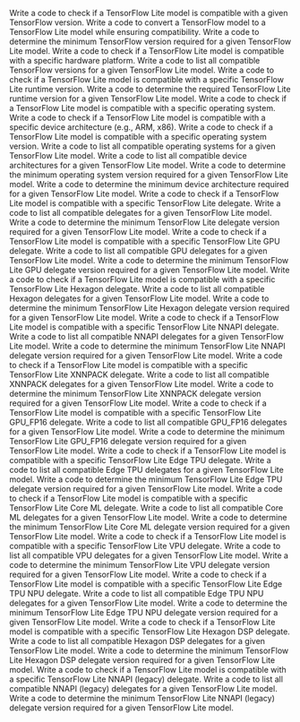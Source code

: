 Write a code to check if a TensorFlow Lite model is compatible with a given TensorFlow version.
Write a code to convert a TensorFlow model to a TensorFlow Lite model while ensuring compatibility.
Write a code to determine the minimum TensorFlow version required for a given TensorFlow Lite model.
Write a code to check if a TensorFlow Lite model is compatible with a specific hardware platform.
Write a code to list all compatible TensorFlow versions for a given TensorFlow Lite model.
Write a code to check if a TensorFlow Lite model is compatible with a specific TensorFlow Lite runtime version.
Write a code to determine the required TensorFlow Lite runtime version for a given TensorFlow Lite model.
Write a code to check if a TensorFlow Lite model is compatible with a specific operating system.
Write a code to check if a TensorFlow Lite model is compatible with a specific device architecture (e.g., ARM, x86).
Write a code to check if a TensorFlow Lite model is compatible with a specific operating system version.
Write a code to list all compatible operating systems for a given TensorFlow Lite model.
Write a code to list all compatible device architectures for a given TensorFlow Lite model.
Write a code to determine the minimum operating system version required for a given TensorFlow Lite model.
Write a code to determine the minimum device architecture required for a given TensorFlow Lite model.
Write a code to check if a TensorFlow Lite model is compatible with a specific TensorFlow Lite delegate.
Write a code to list all compatible delegates for a given TensorFlow Lite model.
Write a code to determine the minimum TensorFlow Lite delegate version required for a given TensorFlow Lite model.
Write a code to check if a TensorFlow Lite model is compatible with a specific TensorFlow Lite GPU delegate.
Write a code to list all compatible GPU delegates for a given TensorFlow Lite model.
Write a code to determine the minimum TensorFlow Lite GPU delegate version required for a given TensorFlow Lite model.
Write a code to check if a TensorFlow Lite model is compatible with a specific TensorFlow Lite Hexagon delegate.
Write a code to list all compatible Hexagon delegates for a given TensorFlow Lite model.
Write a code to determine the minimum TensorFlow Lite Hexagon delegate version required for a given TensorFlow Lite model.
Write a code to check if a TensorFlow Lite model is compatible with a specific TensorFlow Lite NNAPI delegate.
Write a code to list all compatible NNAPI delegates for a given TensorFlow Lite model.
Write a code to determine the minimum TensorFlow Lite NNAPI delegate version required for a given TensorFlow Lite model.
Write a code to check if a TensorFlow Lite model is compatible with a specific TensorFlow Lite XNNPACK delegate.
Write a code to list all compatible XNNPACK delegates for a given TensorFlow Lite model.
Write a code to determine the minimum TensorFlow Lite XNNPACK delegate version required for a given TensorFlow Lite model.
Write a code to check if a TensorFlow Lite model is compatible with a specific TensorFlow Lite GPU_FP16 delegate.
Write a code to list all compatible GPU_FP16 delegates for a given TensorFlow Lite model.
Write a code to determine the minimum TensorFlow Lite GPU_FP16 delegate version required for a given TensorFlow Lite model.
Write a code to check if a TensorFlow Lite model is compatible with a specific TensorFlow Lite Edge TPU delegate.
Write a code to list all compatible Edge TPU delegates for a given TensorFlow Lite model.
Write a code to determine the minimum TensorFlow Lite Edge TPU delegate version required for a given TensorFlow Lite model.
Write a code to check if a TensorFlow Lite model is compatible with a specific TensorFlow Lite Core ML delegate.
Write a code to list all compatible Core ML delegates for a given TensorFlow Lite model.
Write a code to determine the minimum TensorFlow Lite Core ML delegate version required for a given TensorFlow Lite model.
Write a code to check if a TensorFlow Lite model is compatible with a specific TensorFlow Lite VPU delegate.
Write a code to list all compatible VPU delegates for a given TensorFlow Lite model.
Write a code to determine the minimum TensorFlow Lite VPU delegate version required for a given TensorFlow Lite model.
Write a code to check if a TensorFlow Lite model is compatible with a specific TensorFlow Lite Edge TPU NPU delegate.
Write a code to list all compatible Edge TPU NPU delegates for a given TensorFlow Lite model.
Write a code to determine the minimum TensorFlow Lite Edge TPU NPU delegate version required for a given TensorFlow Lite model.
Write a code to check if a TensorFlow Lite model is compatible with a specific TensorFlow Lite Hexagon DSP delegate.
Write a code to list all compatible Hexagon DSP delegates for a given TensorFlow Lite model.
Write a code to determine the minimum TensorFlow Lite Hexagon DSP delegate version required for a given TensorFlow Lite model.
Write a code to check if a TensorFlow Lite model is compatible with a specific TensorFlow Lite NNAPI (legacy) delegate.
Write a code to list all compatible NNAPI (legacy) delegates for a given TensorFlow Lite model.
Write a code to determine the minimum TensorFlow Lite NNAPI (legacy) delegate version required for a given TensorFlow Lite model.